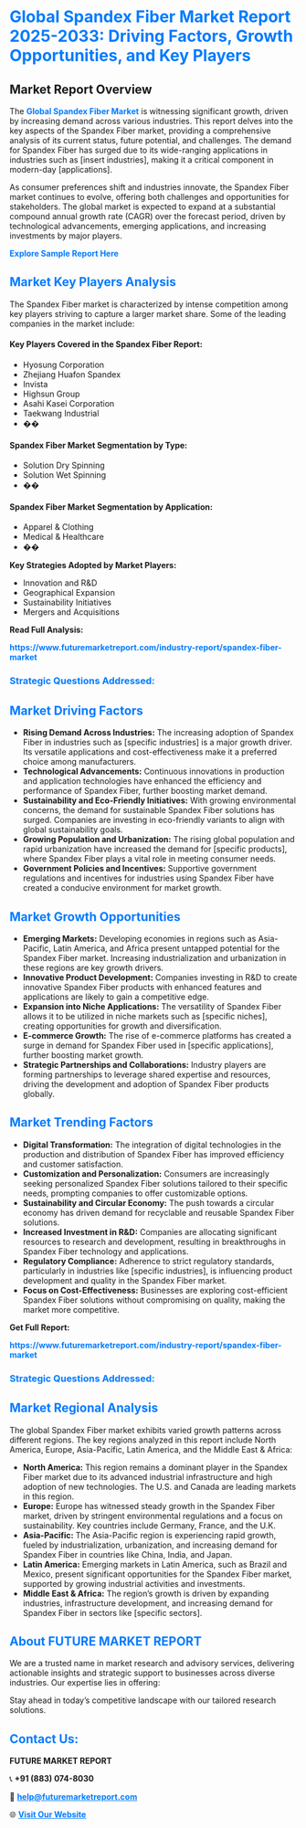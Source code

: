 <h1 style="color: #007BFF;">Global Spandex Fiber Market Report 2025-2033: Driving Factors, Growth Opportunities, and Key Players</h1>

<section id="overview">
<h2>Market Report Overview</h2>
<p>The <a href="https://www.futuremarketreport.com/industry-report/spandex-fiber-market" style="color: #007BFF; text-decoration: none;"><strong>Global Spandex Fiber Market</strong></a> is witnessing significant growth, driven by increasing demand across various industries. This report delves into the key aspects of the Spandex Fiber market, providing a comprehensive analysis of its current status, future potential, and challenges. The demand for Spandex Fiber has surged due to its wide-ranging applications in industries such as [insert industries], making it a critical component in modern-day [applications].</p>
<p>As consumer preferences shift and industries innovate, the Spandex Fiber market continues to evolve, offering both challenges and opportunities for stakeholders. The global market is expected to expand at a substantial compound annual growth rate (CAGR) over the forecast period, driven by technological advancements, emerging applications, and increasing investments by major players.</p>
</section>

<section id="overview">
<p><a href="https://www.futuremarketreport.com/request-sample/reportId=118337" style="color: #007BFF; text-decoration: none;"><strong>Explore Sample Report Here</strong></a></p>
</section>

<section id="key-players">
<h2 style="color: #007BFF;">Market Key Players Analysis</h2>
<p>The Spandex Fiber market is characterized by intense competition among key players striving to capture a larger market share. Some of the leading companies in the market include:</p>
<h4>Key Players Covered in the Spandex Fiber Report:</h4>
<ul><li>Hyosung Corporation</li><li>Zhejiang Huafon Spandex</li><li>Invista</li><li>Highsun Group</li><li>Asahi Kasei Corporation</li><li>Taekwang Industrial</li><li>��</li></ul>
<h4>Spandex Fiber Market Segmentation by Type:</h4>
<ul><li>Solution Dry Spinning</li><li>Solution Wet Spinning</li><li>��</li></ul>

<h4>Spandex Fiber Market Segmentation by Application:</h4>
<ul><li>Apparel &amp; Clothing</li><li>Medical &amp; Healthcare</li><li>��</li></ul>
<p><strong>Key Strategies Adopted by Market Players:</strong></p>
<ul>
<li>Innovation and R&D</li>
<li>Geographical Expansion</li>
<li>Sustainability Initiatives</li>
<li>Mergers and Acquisitions</li>
</ul>
</section>

<section>
<p><strong>Read Full Analysis: </strong></p><a href="https://www.futuremarketreport.com/industry-report/spandex-fiber-market" style="color: #007BFF; text-decoration: none;"><strong>https://www.futuremarketreport.com/industry-report/spandex-fiber-market</strong></a>
<h3 style="color: #007BFF;">Strategic Questions Addressed:</h3>
</section>

<section id="driving-factors">
<h2 style="color: #007BFF;">Market Driving Factors</h2>
<ul>
<li><strong>Rising Demand Across Industries:</strong> The increasing adoption of Spandex Fiber in industries such as [specific industries] is a major growth driver. Its versatile applications and cost-effectiveness make it a preferred choice among manufacturers.</li>
<li><strong>Technological Advancements:</strong> Continuous innovations in production and application technologies have enhanced the efficiency and performance of Spandex Fiber, further boosting market demand.</li>
<li><strong>Sustainability and Eco-Friendly Initiatives:</strong> With growing environmental concerns, the demand for sustainable Spandex Fiber solutions has surged. Companies are investing in eco-friendly variants to align with global sustainability goals.</li>
<li><strong>Growing Population and Urbanization:</strong> The rising global population and rapid urbanization have increased the demand for [specific products], where Spandex Fiber plays a vital role in meeting consumer needs.</li>
<li><strong>Government Policies and Incentives:</strong> Supportive government regulations and incentives for industries using Spandex Fiber have created a conducive environment for market growth.</li>
</ul>
</section>

<section id="growth-opportunities">
<h2 style="color: #007BFF;">Market Growth Opportunities</h2>
<ul>
<li><strong>Emerging Markets:</strong> Developing economies in regions such as Asia-Pacific, Latin America, and Africa present untapped potential for the Spandex Fiber market. Increasing industrialization and urbanization in these regions are key growth drivers.</li>
<li><strong>Innovative Product Development:</strong> Companies investing in R&D to create innovative Spandex Fiber products with enhanced features and applications are likely to gain a competitive edge.</li>
<li><strong>Expansion into Niche Applications:</strong> The versatility of Spandex Fiber allows it to be utilized in niche markets such as [specific niches], creating opportunities for growth and diversification.</li>
<li><strong>E-commerce Growth:</strong> The rise of e-commerce platforms has created a surge in demand for Spandex Fiber used in [specific applications], further boosting market growth.</li>
<li><strong>Strategic Partnerships and Collaborations:</strong> Industry players are forming partnerships to leverage shared expertise and resources, driving the development and adoption of Spandex Fiber products globally.</li>
</ul>
</section>

<section id="trending-factors">
<h2 style="color: #007BFF;">Market Trending Factors</h2>
<ul>
<li><strong>Digital Transformation:</strong> The integration of digital technologies in the production and distribution of Spandex Fiber has improved efficiency and customer satisfaction.</li>
<li><strong>Customization and Personalization:</strong> Consumers are increasingly seeking personalized Spandex Fiber solutions tailored to their specific needs, prompting companies to offer customizable options.</li>
<li><strong>Sustainability and Circular Economy:</strong> The push towards a circular economy has driven demand for recyclable and reusable Spandex Fiber solutions.</li>
<li><strong>Increased Investment in R&D:</strong> Companies are allocating significant resources to research and development, resulting in breakthroughs in Spandex Fiber technology and applications.</li>
<li><strong>Regulatory Compliance:</strong> Adherence to strict regulatory standards, particularly in industries like [specific industries], is influencing product development and quality in the Spandex Fiber market.</li>
<li><strong>Focus on Cost-Effectiveness:</strong> Businesses are exploring cost-efficient Spandex Fiber solutions without compromising on quality, making the market more competitive.</li>
</ul>
</section>

<section>
<p><strong>Get Full Report: </strong></p><a href="https://www.futuremarketreport.com/industry-report/spandex-fiber-market" style="color: #007BFF; text-decoration: none;"><strong>https://www.futuremarketreport.com/industry-report/spandex-fiber-market</strong></a>
<h3 style="color: #007BFF;">Strategic Questions Addressed:</h3>
</section>


<section id="regional-analysis">
<h2 style="color: #007BFF;">Market Regional Analysis</h2>
<p>The global Spandex Fiber market exhibits varied growth patterns across different regions. The key regions analyzed in this report include North America, Europe, Asia-Pacific, Latin America, and the Middle East & Africa:</p>
<ul>
<li><strong>North America:</strong> This region remains a dominant player in the Spandex Fiber market due to its advanced industrial infrastructure and high adoption of new technologies. The U.S. and Canada are leading markets in this region.</li>
<li><strong>Europe:</strong> Europe has witnessed steady growth in the Spandex Fiber market, driven by stringent environmental regulations and a focus on sustainability. Key countries include Germany, France, and the U.K.</li>
<li><strong>Asia-Pacific:</strong> The Asia-Pacific region is experiencing rapid growth, fueled by industrialization, urbanization, and increasing demand for Spandex Fiber in countries like China, India, and Japan.</li>
<li><strong>Latin America:</strong> Emerging markets in Latin America, such as Brazil and Mexico, present significant opportunities for the Spandex Fiber market, supported by growing industrial activities and investments.</li>
<li><strong>Middle East & Africa:</strong> The region’s growth is driven by expanding industries, infrastructure development, and increasing demand for Spandex Fiber in sectors like [specific sectors].</li>
</ul>
</section>

<footer>
<h2 style="color: #007BFF;">About FUTURE MARKET REPORT</h2>
<p>We are a trusted name in market research and advisory services, delivering actionable insights and strategic support to businesses across diverse industries. Our expertise lies in offering:</p>

<p>Stay ahead in today’s competitive landscape with our tailored research solutions.</p>

<h2 style="color: #007BFF;">Contact Us:</h2>
<p><strong>FUTURE MARKET REPORT</strong></p>
<p>📞 <strong>+91 (883) 074-8030</strong></p>
<p>📧 <strong><a href="mailto:help@futuremarketreport.com" style="color: #007BFF;">help@futuremarketreport.com</a></strong></p>
<p>🌐 <strong><a href="https://www.futuremarketreport.com/" style="color: #007BFF;">Visit Our Website</a></strong></p>
</footer>